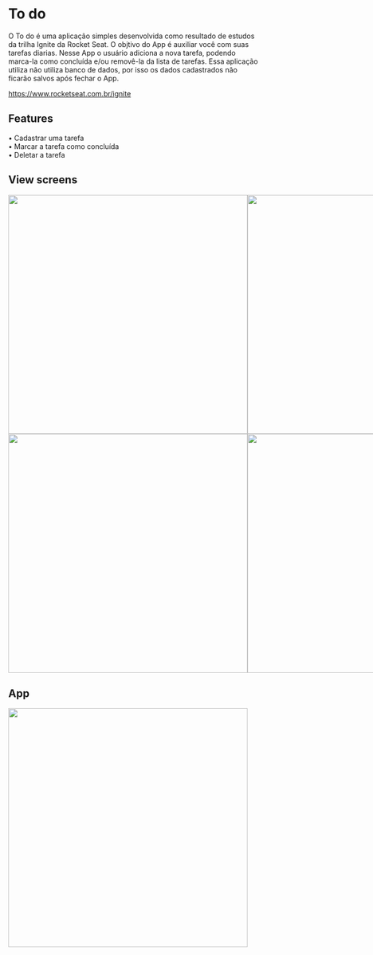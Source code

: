 # To do

O To do é uma aplicação simples desenvolvida como resultado de estudos da trilha Ignite da Rocket Seat. O objtivo do App é auxiliar você com suas tarefas diarias. Nesse App o usuário adiciona a nova tarefa, podendo marca-la como concluída e/ou removê-la da lista de tarefas. Essa aplicação utiliza não utiliza banco de dados, por isso os dados cadastrados não ficarão salvos após fechar o App.

https://www.rocketseat.com.br/ignite

## Features

• Cadastrar uma tarefa <br>
• Marcar a tarefa como concluída <br>
• Deletar a tarefa <br>

## View screens

<div style="display: flex; flex-direction: row;">
    <img src="screenshots/home.png" height="480px">  
    <img src="screenshots/new-task.png" height="480px">  
</div>

<div style="display: flex; flex-direction: row;">
    <img src="screenshots/list-task.png" height="480px">  
    <img src="screenshots/task-marked-read.png" height="480px">  
</div>

## App

<img src="screenshots/to-do.gif" height="480px" >
